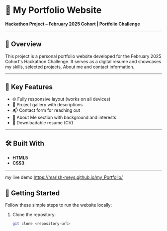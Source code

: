 # 🚀 My Portfolio Website

**Hackathon Project – February 2025 Cohort | Portfolio Challenge**

---

## 📘 Overview

This project is a personal portfolio website developed for the February 2025 Cohort's Hackathon Challenge.
It serves as a digital resume and showcases my skills, selected projects,  About me and contact information.

---

## 🎯 Key Features

- 🌐 Fully responsive layout (works on all devices)
- 🧩 Project gallery with descriptions
- 📬 Contact form for reaching out
- 👤 About Me section with background and interests
- 📄 Downloadable resume (CV)

---

## 🛠️ Built With

- **HTML5**
- **CSS3**

---
my live demo:https://marish-meys.github.io/my_Portfolio/
## 🚧 Getting Started

Follow these simple steps to run the website locally:

1. Clone the repository:
   ```bash
   git clone <repository-url>

